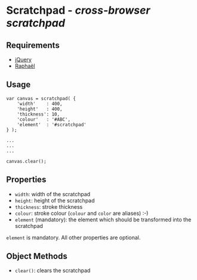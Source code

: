Scratchpad - *cross-browser scratchpad*
=======================================


Requirements
------------

* [jQuery](http://jquery.com/)
* [Raphaël](http://raphaeljs.com/)


Usage
-----

    var canvas = scratchpad( {
        'width'    : 400,
        'height'   : 400,
        'thickness': 10,
        'colour'   : '#ABC',
        'element'  : '#scratchpad'
    } );

    ...
    ...
    ...

    canvas.clear();


Properties
----------

* `width`: width of the scratchpad
* `height`: height of the scratchpad
* `thickness`: stroke thickness
* `colour`: stroke colour (`colour` and `color` are aliases) :-)
* `element` (mandatory): the element which should be transformed into the scratchpad

`element` is mandatory. All other properties are optional.


Object Methods
--------------

* `clear()`: clears the scratchpad
